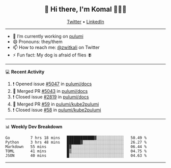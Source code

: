 <h2 align="center"> 👋 Hi there, I'm Komal 🧑🏾‍💻 </h2>
<p align="center">
    <a href="https://twitter.com/zwitkali">Twitter</a> •
    <a href="https://www.linkedin.com/in/komal-ali/">LinkedIn</a>
</p>

--------

- 🔭 I’m currently working on [pulumi](https://github.com/pulumi/pulumi)
- 😄 Pronouns: they/them
- 📫 How to reach me: [@zwitkali](https://twitter.com/zwitkali) on Twitter
- ⚡ Fun fact: My dog is afraid of flies 🪰

--------
💻 **Recent Activity**

<!--START_SECTION:activity-->
1. ❗️ Opened issue [#5047](https://github.com/pulumi/docs/issues/5047) in [pulumi/docs](https://github.com/pulumi/docs)
2. 🎉 Merged PR [#5043](https://github.com/pulumi/docs/pull/5043) in [pulumi/docs](https://github.com/pulumi/docs)
3. ❗️ Closed issue [#2819](https://github.com/pulumi/docs/issues/2819) in [pulumi/docs](https://github.com/pulumi/docs)
4. 🎉 Merged PR [#59](https://github.com/pulumi/kube2pulumi/pull/59) in [pulumi/kube2pulumi](https://github.com/pulumi/kube2pulumi)
5. ❗️ Closed issue [#58](https://github.com/pulumi/kube2pulumi/issues/58) in [pulumi/kube2pulumi](https://github.com/pulumi/kube2pulumi)
<!--END_SECTION:activity-->

--------

📊 **Weekly Dev Breakdown**
<!--START_SECTION:waka-->
```text
Go         7 hrs 18 mins   ████████████▓░░░░░░░░░░░░   50.49 % 
Python     3 hrs 48 mins   ██████▓░░░░░░░░░░░░░░░░░░   26.27 % 
Markdown   55 mins         █▓░░░░░░░░░░░░░░░░░░░░░░░   06.44 % 
TOML       41 mins         █▒░░░░░░░░░░░░░░░░░░░░░░░   04.75 % 
JSON       40 mins         █░░░░░░░░░░░░░░░░░░░░░░░░   04.63 % 
```
<!--END_SECTION:waka-->

--------